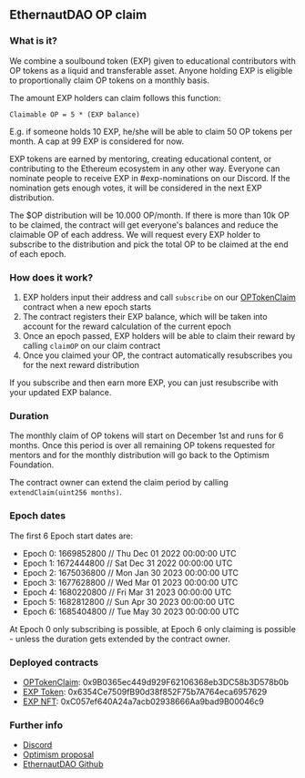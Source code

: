 ## EthernautDAO OP claim

### What is it?

We combine a soulbound token (EXP) given to educational contributors with OP tokens as a liquid and transferable asset. Anyone holding EXP is eligible to proportionally claim OP tokens on a monthly basis. 

The amount EXP holders can claim follows this function:
```
Claimable OP = 5 * (EXP balance)
```
E.g. if someone holds 10 EXP, he/she will be able to claim 50 OP tokens per month. A cap at 99 EXP is considered for now. 

EXP tokens are earned by mentoring, creating educational content, or contributing to the Ethereum ecosystem in any other way. Everyone can nominate people to receive EXP in #exp-nominations on our Discord. If the nomination gets enough votes, it will be considered in the next EXP distribution. 

The $OP distribution will be 10.000 OP/month. If there is more than 10k OP to be claimed, the contract will get everyone's balances and reduce the claimable OP of each address. We will request every EXP holder to subscribe to the distribution and pick the total OP to be claimed at the end of each epoch.  

### How does it work?

1. EXP holders input their address and call `subscribe` on our [OPTokenClaim](https://optimistic.etherscan.io/address/0x9b0365ec449d929f62106368eb3dc58b3d578b0b#writeContract) contract when a new epoch starts
2. The contract registers their EXP balance, which will be taken into account for the reward calculation of the current epoch
3. Once an epoch passed, EXP holders will be able to claim their reward by calling `claimOP` on our claim contract
5. Once you claimed your OP, the contract automatically resubscribes you for the next reward distribution

If you subscribe and then earn more EXP, you can just resubscribe with your updated EXP balance. 

### Duration

The monthly claim of OP tokens will start on December 1st and runs for 6 months. Once this period is over all remaining OP tokens requested for mentors and for the monthly distribution will go back to the Optimism Foundation.

The contract owner can extend the claim period by calling `extendClaim(uint256 months)`.

### Epoch dates

The first 6 Epoch start dates are:

- Epoch 0: 1669852800 // Thu Dec 01 2022 00:00:00 UTC
- Epoch 1: 1672444800 // Sat Dec 31 2022 00:00:00 UTC
- Epoch 2: 1675036800 // Mon Jan 30 2023 00:00:00 UTC
- Epoch 3: 1677628800 // Wed Mar 01 2023 00:00:00 UTC
- Epoch 4: 1680220800 // Fri Mar 31 2023 00:00:00 UTC
- Epoch 5: 1682812800 // Sun Apr 30 2023 00:00:00 UTC
- Epoch 6: 1685404800 // Tue May 30 2023 00:00:00 UTC

At Epoch 0 only subscribing is possible, at Epoch 6 only claiming is possible - unless the duration gets extended by the contract owner.

### Deployed contracts

- [OPTokenClaim](https://optimistic.etherscan.io/address/0x9b0365ec449d929f62106368eb3dc58b3d578b0b#writeContract): 0x9B0365ec449d929F62106368eb3DC58b3D578b0b
- [EXP Token](https://optimistic.etherscan.io/address/0x6354Ce7509fB90d38f852F75b7A764eca6957629): 0x6354Ce7509fB90d38f852F75b7A764eca6957629
- [EXP NFT](https://optimistic.etherscan.io/address/0xC057ef640A24a7acb02938666Aa9bad9B00046c9): 0xC057ef640A24a7acb02938666Aa9bad9B00046c9

### Further info

- [Discord](https://discord.gg/dNmZ7W2y)
- [Optimism proposal](https://gov.optimism.io/t/review-gf-phase-1-proposal-cycle-8-ethernautdao/3800)
- [EthernautDAO Github](https://github.com/ethernautdao)